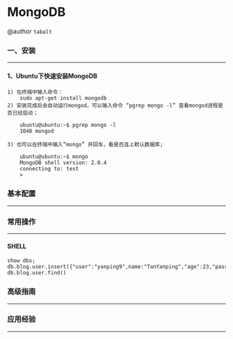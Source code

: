 # MongoDB

@author `tabalt`

### 一、安装

----------

#### 1、Ubuntu下快速安装MongoDB

    1) 在终端中输入命令：
        sudo apt-get install mongodb
    2) 安装完成后会自动运行mongod，可以输入命令 “pgrep mongo -l” 查看mongod进程是否已经启动；

        ubuntu@ubuntu:~$ pgrep mongo -l
        1048 mongod

    3) 也可以在终端中输入“mongo” 并回车，看是否连上默认数据库;

        ubuntu@ubuntu:~$ mongo
        MongoDB shell version: 2.0.4
        connecting to: test
        > 


### 基本配置
    
----------


### 常用操作

----------

#### SHELL

    show dbs;
    db.blog.user.insert({"user":"yanping9",name:"TanYanping","age":23,"passwd":"123456"})
    db.blog.user.find()



### 高级指南

----------


### 应用经验

----------